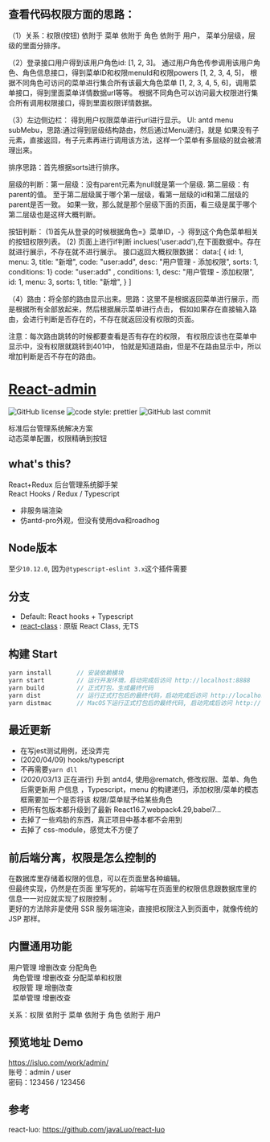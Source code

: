 ## 查看代码权限方面的思路：


（1）关系：权限(按钮) 依附于 菜单 依附于 角色 依附于 用户， 菜单分层级，层级的里面分排序。

（2）登录接口用户得到该用户角色id: [1, 2, 3]。
    通过用户角色传参调用该用户角色、角色信息接口，得到菜单ID和权限menuId和权限powers [1, 2, 3, 4, 5]，
    根据不同角色可访问的菜单进行集合所有该最大角色菜单 [1, 2, 3, 4, 5, 6]，调用菜单接口，得到里面菜单详情数据url等等。
    根据不同角色可以访问最大权限进行集合所有调用权限接口，得到里面权限详情数据。

（3）左边侧边栏： 得到用户权限菜单进行url进行显示。
UI: antd menu  subMebu，思路:通过得到层级结构路由，然后通过Menu递归，就是
如果没有子元素，直接返回，有子元素再进行调用该方法，这样一个菜单有多层级的就会被清理出来。

排序思路：首先根据sorts进行排序。

层级的判断：第一层级：没有parent元素为null就是第一个层级.
第二层级：有parent的值。 
至于第二层级属于哪个第一层级，看第一层级的id和第二层级的parent是否一致。
如果一致，那么就是那个层级下面的页面，看三级是属于哪个第二层级也是这样大概判断。

按钮判断：
(1)首先从登录的时候根据角色=》菜单ID，-》得到这个角色菜单相关的按钮权限列表。
(2) 页面上进行if判断 inclues('user:add'),在下面数据中。存在就进行展示，不存在就不进行展示。
接口返回大概权限数据：
data:[
	{
	     id: 1, menu: 3, title: "新增", code: "user:add", desc: "用户管理 - 添加权限", sorts: 1, conditions: 1}
                       code: "user:add" ,
                       conditions: 1,
                       desc: "用户管理 - 添加权限",
                       id: 1,
                       menu: 3,
                       sorts: 1,
                       title: "新增",
	}
]

（4）路由：将全部的路由显示出来。思路：这里不是根据返回菜单进行展示，而是根据所有全部放起来，然后根据展示菜单进行点击，
假如如果存在直接输入路由，会进行判断是否存在的，不存在就返回没有权限的页面。

注意：每次路由跳转的时候都要查看是否有存在的权限，
有权限应该也在菜单中显示中，没有权限就跳转到401中，
怕就是知道路由，但是不在路由显示中，所以增加判断是否不存在的路由。


# [React-admin](https://github.com/javaLuo/react-admin/)<br/>
![GitHub license](https://img.shields.io/badge/license-MIT-blue.svg) 
![code style: prettier](https://img.shields.io/badge/code_style-prettier-ff69b4.svg?style=flat-square)
![GitHub last commit](https://img.shields.io/github/last-commit/javaLuo/react-admin.svg?style=popout)

标准后台管理系统解决方案<br/> 动态菜单配置，权限精确到按钮<br/>

## what's this?

React+Redux 后台管理系统脚手架<br/> React Hooks / Redux / Typescript

<ul>
 <li>非服务端渲染</li>
 <li>仿antd-pro外观，但没有使用dva和roadhog</li>
</ul>

## Node版本
至少`10.12.0`, 因为`@typescript-eslint 3.x`这个插件需要

## 分支
- Default: React hooks + Typescript
- [react-class](https://github.com/javaLuo/react-admin/tree/react-class) : 原版 React Class, 无TS

## 构建 Start

```javascript
yarn install       // 安装依赖模块
yarn start         // 运行开发环境，启动完成后访问 http://localhost:8888
yarn build         // 正式打包，生成最终代码
yarn dist          // 运行正式打包后的最终代码，启动完成后访问 http://localhost:8889
yarn distmac       // MacOS下运行正式打包后的最终代码, 启动完成后访问 http://localhost:8889
```

## 最近更新

- 在写jest测试用例，还没弄完
- (2020/04/09) hooks/typescript
- 不再需要`yarn dll`
- (2020/03/13 正在进行) 升到 antd4, 使用@rematch, 修改权限、菜单、角色后需更新用
  户信息 ，Typescript，menu 的构建递归，添加权限/菜单的模态框需要加一个是否将该
  权限/菜单赋予给某些角色
- 把所有包版本都升级到了最新 React16.7,webpack4.29,babel7...
- 去掉了一些鸡肋的东西，真正项目中基本都不会用到
- 去掉了 css-module，感觉太不方便了

## 前后端分离，权限是怎么控制的

在数据库里存储着权限的信息，可以在页面里各种编辑。<br/> 但最终实现，仍然是在页面
里写死的，前端写在页面里的权限信息跟数据库里的信息一一对应就实现了权限控制
。<br/> 更好的方法除非是使用 SSR 服务端渲染，直接把权限注入到页面中，就像传统的
JSP 那样。

## 内置通用功能

用户管理 增删改查 分配角色<br/>   角色管理 增删改查 分配菜单和权限<br/>   权限管
理 增删改查<br/>   菜单管理 增删改查<br/>

关系：权限 依附于 菜单 依附于 角色 依附于 用户

## 预览地址 Demo

https://isluo.com/work/admin/ <br/>
账号：admin / user<br/>
密码：123456 / 123456

## 参考

react-luo: https://github.com/javaLuo/react-luo <br/>
